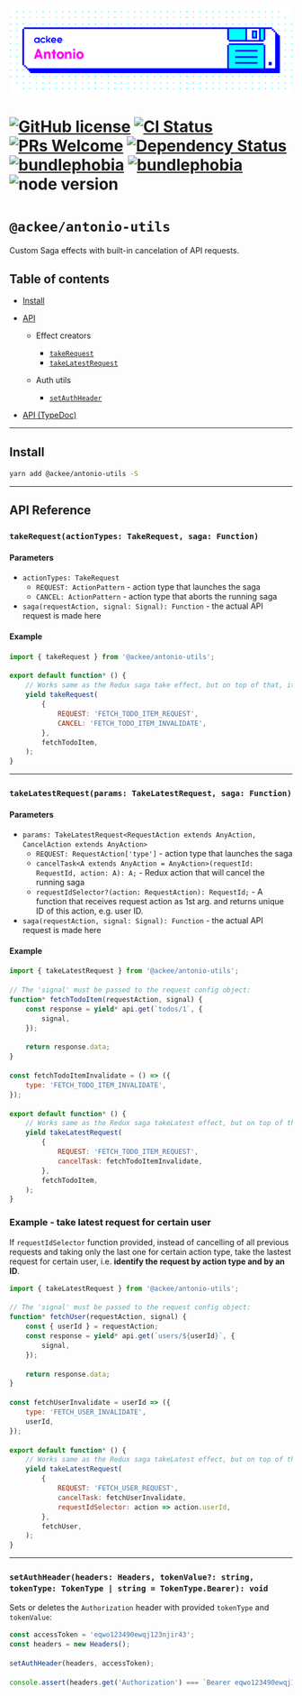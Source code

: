 ![ackee|Antonio](/assets/ackee_git_frontend_antonio.png)

# [![GitHub license](https://img.shields.io/badge/license-MIT-blue.svg)](https://github.com/AckeeCZ/antonio/blob/master/LICENSE) [![CI Status](https://img.shields.io/travis/com/AckeeCZ/antonio.svg?style=flat)](https://travis-ci.com/AckeeCZ/antonio) [![PRs Welcome](https://img.shields.io/badge/PRs-welcome-brightgreen.svg)](https://reactjs.org/docs/how-to-contribute.html#your-first-pull-request) [![Dependency Status](https://img.shields.io/david/AckeeCZ/antonio.svg?style=flat-square)](https://david-dm.org/AckeeCZ/antonio) [![bundlephobia](https://flat.badgen.net/bundlephobia/min/@ackee/antonio-utils)](https://bundlephobia.com/result?p=@ackee/antonio-utils) [![bundlephobia](https://flat.badgen.net/bundlephobia/minzip/@ackee/antonio-utils)](https://bundlephobia.com/result?p=@ackee/antonio-utils) ![node version](https://img.shields.io/node/v/@ackee/antonio-utils)

# `@ackee/antonio-utils`

Custom Saga effects with built-in cancelation of API requests.

## Table of contents

-   [Install](#install)
-   [API](#api)

    -   Effect creators

        -   [`takeRequest`](#api-takeRequest)
        -   [`takeLatestRequest`](#api-takeLatestRequest)

    -   Auth utils
        -   [`setAuthHeader`](#setAuthHeader)

-   [API (TypeDoc)](./docs)

---

## <a name="install"></a>Install

```bash
yarn add @ackee/antonio-utils -S
```

---

## <a name="api"></a>API Reference

### <a name="api-takeRequest"></a>`takeRequest(actionTypes: TakeRequest, saga: Function)`

#### Parameters

-   `actionTypes: TakeRequest`
    -   `REQUEST: ActionPattern` - action type that launches the saga
    -   `CANCEL: ActionPattern` - action type that aborts the running saga
-   `saga(requestAction, signal: Signal): Function` - the actual API request is made here

#### Example

```js
import { takeRequest } from '@ackee/antonio-utils';

export default function* () {
    // Works same as the Redux saga take effect, but on top of that, it cancels the API request.
    yield takeRequest(
        {
            REQUEST: 'FETCH_TODO_ITEM_REQUEST',
            CANCEL: 'FETCH_TODO_ITEM_INVALIDATE',
        },
        fetchTodoItem,
    );
}
```

---

### <a name="api-takeLatestRequest"></a>`takeLatestRequest(params: TakeLatestRequest, saga: Function)`

#### Parameters

-   `params: TakeLatestRequest<RequestAction extends AnyAction, CancelAction extends AnyAction>`
    -   `REQUEST: RequestAction['type']` - action type that launches the saga
    -   `cancelTask<A extends AnyAction = AnyAction>(requestId: RequestId, action: A): A;` - Redux action that will cancel the
        running saga
    -   `requestIdSelector?(action: RequestAction): RequestId;` - A function that receives request action as 1st arg. and returns unique ID of this action, e.g. user ID.
-   `saga(requestAction, signal: Signal): Function` - the actual API request is made here

#### Example

```js
import { takeLatestRequest } from '@ackee/antonio-utils';

// The 'signal' must be passed to the request config object:
function* fetchTodoItem(requestAction, signal) {
    const response = yield* api.get(`todos/1`, {
        signal,
    });

    return response.data;
}

const fetchTodoItemInvalidate = () => ({
    type: 'FETCH_TODO_ITEM_INVALIDATE',
});

export default function* () {
    // Works same as the Redux saga takeLatest effect, but on top of that, it cancels the API request.
    yield takeLatestRequest(
        {
            REQUEST: 'FETCH_TODO_ITEM_REQUEST',
            cancelTask: fetchTodoItemInvalidate,
        },
        fetchTodoItem,
    );
}
```

### Example - take latest request for certain user

If `requestIdSelector` function provided, instead of cancelling of all previous requests and taking only the last one for certain action type, take the lastest request for certain user, i.e. **identify the request by action type and by an ID**.

```js
import { takeLatestRequest } from '@ackee/antonio-utils';

// The 'signal' must be passed to the request config object:
function* fetchUser(requestAction, signal) {
    const { userId } = requestAction;
    const response = yield* api.get(`users/${userId}`, {
        signal,
    });

    return response.data;
}

const fetchUserInvalidate = userId => ({
    type: 'FETCH_USER_INVALIDATE',
    userId,
});

export default function* () {
    // Works same as the Redux saga takeLatest effect, but on top of that, it cancels the API request.
    yield takeLatestRequest(
        {
            REQUEST: 'FETCH_USER_REQUEST',
            cancelTask: fetchUserInvalidate,
            requestIdSelector: action => action.userId,
        },
        fetchUser,
    );
}
```

---

### <a name="setAuthHeader"></a>`setAuthHeader(headers: Headers, tokenValue?: string, tokenType: TokenType | string = TokenType.Bearer): void`

Sets or deletes the `Authorization` header with provided `tokenType` and `tokenValue`:

```js
const accessToken = 'eqwo123490ewqj123njir43';
const headers = new Headers();

setAuthHeader(headers, accessToken);

console.assert(headers.get('Authorization') === `Bearer eqwo123490ewqj123njir43`);
```
